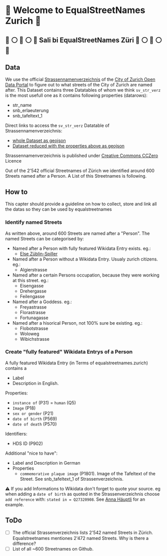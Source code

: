 # :blue_heart: Welcome to EqualStreetNames Zurich :blue_heart:
## :blue_heart: :white_circle: :blue_heart: :white_circle: :blue_heart: Sali bi EqualStreetNames Züri :blue_heart: :white_circle: :blue_heart: :white_circle: :blue_heart:

## Data
We use the official [Strassennamenverzeichnis](https://data.stadt-zuerich.ch/dataset/geo_strassennamenverzeichnis) of the [City of Zurich Open Data Portal](https://www.stadt-zuerich.ch/opendata) to figure out to what streets of the City of Zurich are named after.
This Dataset contains three Datatables of whom we think `sv_str_verz` is the most usefull one as it contains following properties (datarows):
- str_name
- snb_erlaeuterung
- snb_tafeltext_1

Direct links to access the `sv_str_verz` Datatable of Strassennamenverzeichnis:
- [whole Dataset as geojson](https://www.ogd.stadt-zuerich.ch/wfs/geoportal/Strassennamenverzeichnis?service=WFS&version=1.1.0&request=GetFeature&outputFormat=GeoJSON&typename=sv_str_verz)
- [Dataset reduced with the properties above as geojson](https://www.ogd.stadt-zuerich.ch/wfs/geoportal/Strassennamenverzeichnis?service=WFS&version=1.1.0&request=GetFeature&outputFormat=GeoJSON&typename=sv_str_verz&propertyname=str_name,snb_erlaeuterung,snb_tafeltext_1)

Strassennamenverzeichnis is published under [Creative Commons CCZero](https://opendefinition.org/licenses/cc-zero/) Licence


Out of the 2'542 official Streetnames of Zürich we identified around 600 Streets named after a Person. A List of this Streetnames is following.


## How to
This capter should provide a guideline on how to collect, store and link all the datas so they can be used by equalstreetnames

### Identify named Streets
As written above, around 600 Streets are named after a "Person". The named Streets can be categorised by:
* Named after a Person with fully featured Wikidata Entry exists. eg.:
  * [Else Züblin-Spiller](https://www.wikidata.org/wiki/Q1333744)
* Named after a Person without a Wikidata Entry. Usualy zurich citizens. eg.:
  * Algierstrasse
* Named after a certain Persons occupation, because they were working at this street. eg.:
  * Eisengasse
  * Drehergasse
  * Feilengasse
* Named after a Goddess. eg.:
  * Freyastrasse
  * Florastrasse
  * Fortunagasse
* Named after a hisorical Person, not 100% sure be existing. eg.:
  * Flobotstrasse
  * Woloweg
  * Wibichstrasse

### Create "fully featured" Wikidata Entrys of a Person
A fully featured Wikidata Entry (in Terms of equalstreetnames.zurich) contains a 
* Label
* Description
in English.

Properties:
* ```instance of``` (P31) = ```human``` (Q5)
* ```Image``` (P18)
* ```sex or gender``` (P21)
* ```date of birth``` (P569)
* ```date of death``` (P570)

Identifiers:
* HDS ID (P902)

Additional "nice to have":
* Label and Description in German
* Properties
  * ```commemorative plaque image``` (P1801). Image of the Tafeltext of the Street. See snb_tafeltext_1 of Strassenverzeichnis.

:warning: If you add Informations to Wikidata don't forget to quote your source.
eg when adding a ```date of birth``` as quoted in the Strassenverzeichnis choose ```add reference``` with:
```stated in = Q27320908```. See [Anna Häuptli](https://www.wikidata.org/wiki/Q27323074) for an example.


## ToDo
- [ ] The official Strassenverzeichnis lists 2'542 named Streets in Zürich. Equalstreetnames mentiones 2'472 named Streets. Why is there a difference?
- [ ] List of all ~600 Streetnames on Github.
